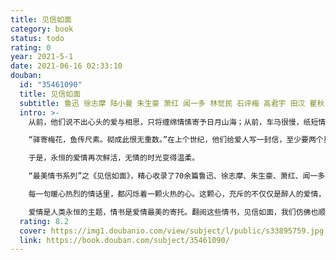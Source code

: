 ```yaml
---
title: 见信如面
category: book
status: todo
rating: 0
year: 2021-5-1
date: 2021-06-16 02:33:10
douban:
  id: "35461090"
  title: 见信如面
  subtitle: 鲁迅 徐志摩 陆小曼 朱生豪 萧红 闻一多 林觉民 石评梅 高君宇 田汉 瞿秋白 陈觉 庐隐 朱湘 彭雪枫 黄炎培 姚维钧 / 2021 / 中译出版社
  intro: >-
    从前，他们说不出心头的爱与相思，只将缠绵情愫寄予日月山海；从前，车马很慢，纸短情长。千里相思，尺绢寸纸上。

    “驿寄梅花，鱼传尺素。砌成此恨无重数。”在上个世纪，他们给爱人写一封信，至少要两个星期才能收到，还要两个星期才能回信，那么，这四个星期，都是美好的；最懊恼的事情是错过了邮车，不得不派一辆快车去追；收到爱人的三页情书，要读上无数次……一封书信，就这样点亮了生活，甚至点亮了一生。书信使爱情在等待和距离中发酵，历久弥香。而鲁迅、闻一多、徐志摩、萧红、朱生豪、田汉、闻一多……这些名字你一定不陌生。他们也曾和你我一样，深陷爱情的漩涡无法自拔：被爱过，也被辜负过；甜蜜过，也绝望过。他们将这些或炽热、或缠绵、或忧郁、或痴狂的点滴情愫凝结成文字，讲与爱人，讲与今天的你我听。

    于是，永恒的爱情再次鲜活，无情的时光变得温柔。

    “最美情书系列”之《见信如面》，精心收录了70余篇鲁迅、徐志摩、朱生豪、萧红、闻一多等大家写给爱人的书信篇目，配以过往旧事、泛黄老照片，为你打开一段又一段时光深处那些或热烈奔放，或勇敢执着，或缠绵深沉，或激昂向上的爱情故事，一观爱情在人生中的不同模样。

    每一句暖心热烈的情话里，都闪烁着一颗火热的心。这颗心，充斥的不仅仅是醉人的爱情，更是生活的感悟、人生的追求和灵魂的成长。他们在对彼此的爱与付出中，成就了自我，成就了彼此，也成就了那个大师辈出、群芳风流的年代。

    爱情是人类永恒的主题，情书是爱情最美的寄托。翻阅这些情书，见信如面，我们仿佛也顺着这字里行间流淌的情感之河，看到了爱情最好的存在形式。
  rating: 8.2
  cover: https://img1.doubanio.com/view/subject/l/public/s33895759.jpg
  link: https://book.douban.com/subject/35461090/
---
```


